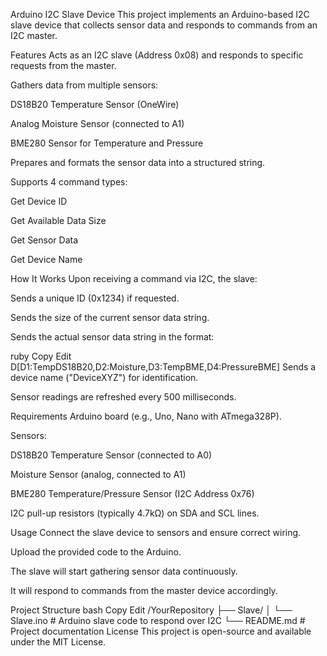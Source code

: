Arduino I2C Slave Device
This project implements an Arduino-based I2C slave device that collects sensor data and responds to commands from an I2C master.

Features
Acts as an I2C slave (Address 0x08) and responds to specific requests from the master.

Gathers data from multiple sensors:

DS18B20 Temperature Sensor (OneWire)

Analog Moisture Sensor (connected to A1)

BME280 Sensor for Temperature and Pressure

Prepares and formats the sensor data into a structured string.

Supports 4 command types:

Get Device ID

Get Available Data Size

Get Sensor Data

Get Device Name

How It Works
Upon receiving a command via I2C, the slave:

Sends a unique ID (0x1234) if requested.

Sends the size of the current sensor data string.

Sends the actual sensor data string in the format:

ruby
Copy
Edit
D[D1:TempDS18B20,D2:Moisture,D3:TempBME,D4:PressureBME]
Sends a device name ("DeviceXYZ") for identification.

Sensor readings are refreshed every 500 milliseconds.

Requirements
Arduino board (e.g., Uno, Nano with ATmega328P).

Sensors:

DS18B20 Temperature Sensor (connected to A0)

Moisture Sensor (analog, connected to A1)

BME280 Temperature/Pressure Sensor (I2C Address 0x76)

I2C pull-up resistors (typically 4.7kΩ) on SDA and SCL lines.

Usage
Connect the slave device to sensors and ensure correct wiring.

Upload the provided code to the Arduino.

The slave will start gathering sensor data continuously.

It will respond to commands from the master device accordingly.

Project Structure
bash
Copy
Edit
/YourRepository
 ├── Slave/
 │    └── Slave.ino      # Arduino slave code to respond over I2C
 └── README.md           # Project documentation
License
This project is open-source and available under the MIT License.
